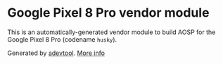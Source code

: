 # Google Pixel 8 Pro vendor module

This is an automatically-generated vendor module to build AOSP for the Google Pixel 8 Pro (codename `husky`).

Generated by [adevtool](https://github.com/GrapheneOS/adevtool). [More info](https://github.com/GrapheneOS/adevtool/blob/main/README.md)

